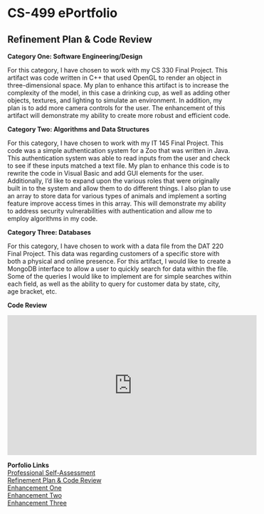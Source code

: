 # CS-499 ePortfolio

## Refinement Plan & Code Review

**Category One: Software Engineering/Design**

For this category, I have chosen to work with my CS 330 Final Project. This artifact was code written in C++ that used OpenGL to render an object in three-dimensional space. My plan to enhance this artifact is to increase the complexity of the model, in this case a drinking cup, as well as adding other objects, textures, and lighting to simulate an environment. In addition, my plan is to add more camera controls for the user. The enhancement of this artifact will demonstrate my ability to create more robust and efficient code.

**Category Two: Algorithms and Data Structures**

For this category, I have chosen to work with my IT 145 Final Project. This code was a simple authentication system for a Zoo that was written in Java. This authentication system was able to read inputs from the user and check to see if these inputs matched a text file. My plan to enhance this code is to rewrite the code in Visual Basic and add GUI elements for the user. Additionally, I’d like to expand upon the various roles that were originally built in to the system and allow them to do different things. I also plan to use an array to store data for various types of animals and implement a sorting feature improve access times in this array. This will demonstrate my ability to address security vulnerabilities with authentication and allow me to employ algorithms in my code.
  
**Category Three: Databases**

For this category, I have chosen to work with a data file from the DAT 220 Final Project. This data was regarding customers of a specific store with both a physical and online presence. For this artifact, I would like to create a MongoDB interface to allow a user to quickly search for data within the file. Some of the queries I would like to implement are for simple searches within each field, as well as the ability to query for customer data by state, city, age bracket, etc. 

**Code Review**
<div align="center">
  <iframe 
        width="560" 
        height="315" 
        src="https://www.youtube.com/embed/yVP35t4-eYc" 
        frameborder="0" 
        allow="autoplay; encrypted-media" 
        allowfullscreen="">
  </iframe>
</div>

**Porfolio Links**<br>
[Professional Self-Assessment](https://kdilick9.github.io/index.html)<br>
[Refinement Plan & Code Review](https://kdilick9.github.io/CodeReview.html)<br>
[Enhancement One](https://kdilick9.github.io/EnhancementOne.html)<br>
[Enhancement Two](https://kdilick9.github.io/EnhancementTwo.html)<br>
[Enhancement Three](https://kdilick9.github.io/EnhancementThree.html)

